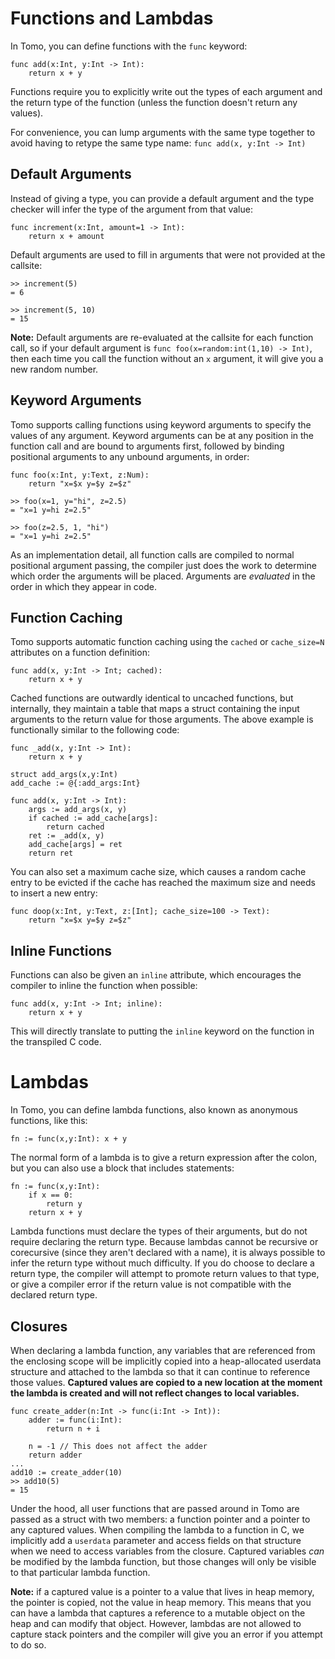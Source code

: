 # Functions and Lambdas

In Tomo, you can define functions with the `func` keyword:

```tomo
func add(x:Int, y:Int -> Int):
    return x + y
```

Functions require you to explicitly write out the types of each argument and
the return type of the function (unless the function doesn't return any values).

For convenience, you can lump arguments with the same type together to avoid
having to retype the same type name: `func add(x, y:Int -> Int)`

## Default Arguments

Instead of giving a type, you can provide a default argument and the type
checker will infer the type of the argument from that value:

```tomo
func increment(x:Int, amount=1 -> Int):
    return x + amount
```

Default arguments are used to fill in arguments that were not provided at the
callsite:

```tomo
>> increment(5)
= 6

>> increment(5, 10)
= 15
```

**Note:** Default arguments are re-evaluated at the callsite for each function
call, so if your default argument is `func foo(x=random:int(1,10) -> Int)`, then
each time you call the function without an `x` argument, it will give you a new
random number.

## Keyword Arguments

Tomo supports calling functions using keyword arguments to specify the values
of any argument. Keyword arguments can be at any position in the function call
and are bound to arguments first, followed by binding positional arguments to
any unbound arguments, in order:

```tomo
func foo(x:Int, y:Text, z:Num):
    return "x=$x y=$y z=$z"

>> foo(x=1, y="hi", z=2.5)
= "x=1 y=hi z=2.5"

>> foo(z=2.5, 1, "hi")
= "x=1 y=hi z=2.5"
```

As an implementation detail, all function calls are compiled to normal
positional argument passing, the compiler just does the work to determine which
order the arguments will be placed. Arguments are _evaluated_ in the order in
which they appear in code.

## Function Caching

Tomo supports automatic function caching using the `cached` or `cache_size=N`
attributes on a function definition:

```tomo
func add(x, y:Int -> Int; cached):
    return x + y
```

Cached functions are outwardly identical to uncached functions, but internally,
they maintain a table that maps a struct containing the input arguments to the
return value for those arguments. The above example is functionally similar to
the following code:

```tomo
func _add(x, y:Int -> Int):
    return x + y

struct add_args(x,y:Int)
add_cache := @{:add_args:Int}

func add(x, y:Int -> Int):
    args := add_args(x, y)
    if cached := add_cache[args]:
        return cached
    ret := _add(x, y)
    add_cache[args] = ret
    return ret
```

You can also set a maximum cache size, which causes a random cache entry to be
evicted if the cache has reached the maximum size and needs to insert a new
entry:

```tomo
func doop(x:Int, y:Text, z:[Int]; cache_size=100 -> Text):
    return "x=$x y=$y z=$z"
```

## Inline Functions

Functions can also be given an `inline` attribute, which encourages the
compiler to inline the function when possible:

```tomo
func add(x, y:Int -> Int; inline):
    return x + y
```

This will directly translate to putting the `inline` keyword on the function in
the transpiled C code.

# Lambdas

In Tomo, you can define lambda functions, also known as anonymous functions, like
this:

```tomo
fn := func(x,y:Int): x + y
```

The normal form of a lambda is to give a return expression after the colon,
but you can also use a block that includes statements:

```tomo
fn := func(x,y:Int):
    if x == 0:
        return y
    return x + y
```

Lambda functions must declare the types of their arguments, but do not require
declaring the return type. Because lambdas cannot be recursive or corecursive
(since they aren't declared with a name), it is always possible to infer the
return type without much difficulty. If you do choose to declare a return type,
the compiler will attempt to promote return values to that type, or give a
compiler error if the return value is not compatible with the declared return
type.

## Closures

When declaring a lambda function, any variables that are referenced from the
enclosing scope will be implicitly copied into a heap-allocated userdata
structure and attached to the lambda so that it can continue to reference those
values. **Captured values are copied to a new location at the moment the lambda
is created and will not reflect changes to local variables.**

```tomo
func create_adder(n:Int -> func(i:Int -> Int)):
    adder := func(i:Int):
        return n + i

    n = -1 // This does not affect the adder
    return adder
...
add10 := create_adder(10)
>> add10(5)
= 15
```

Under the hood, all user functions that are passed around in Tomo are passed as
a struct with two members: a function pointer and a pointer to any captured
values. When compiling the lambda to a function in C, we implicitly add a
`userdata` parameter and access fields on that structure when we need to access
variables from the closure. Captured variables _can_ be modified by the lambda
function, but those changes will only be visible to that particular lambda
function.

**Note:** if a captured value is a pointer to a value that lives in heap
memory, the pointer is copied, not the value in heap memory. This means that
you can have a lambda that captures a reference to a mutable object on the heap
and can modify that object. However, lambdas are not allowed to capture stack
pointers and the compiler will give you an error if you attempt to do so.
